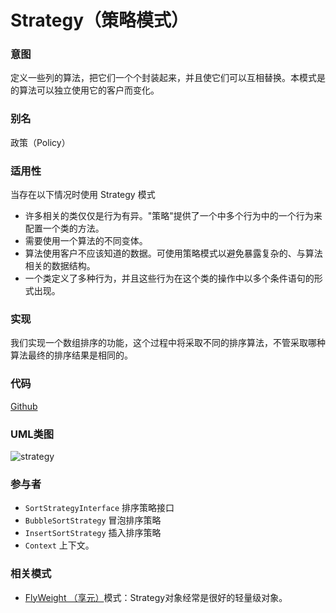 # Strategy（策略模式）

### 意图
定义一些列的算法，把它们一个个封装起来，并且使它们可以互相替换。本模式是的算法可以独立使用它的客户而变化。

### 别名
政策（Policy）

### 适用性
当存在以下情况时使用 Strategy 模式
* 许多相关的类仅仅是行为有异。"策略"提供了一个中多个行为中的一个行为来配置一个类的方法。
* 需要使用一个算法的不同变体。
* 算法使用客户不应该知道的数据。可使用策略模式以避免暴露复杂的、与算法相关的数据结构。
* 一个类定义了多种行为，并且这些行为在这个类的操作中以多个条件语句的形式出现。

### 实现
我们实现一个数组排序的功能，这个过程中将采取不同的排序算法，不管采取哪种算法最终的排序结果是相同的。

### 代码
[Github](https://github.com/alitain/design-pattern/tree/master/src/Behavioral/Strategy)

### UML类图
![strategy](http://ohtd7tndv.bkt.clouddn.com/dp_strategy.png)

### 参与者
* `SortStrategyInterface` 排序策略接口
* `BubbleSortStrategy` 冒泡排序策略
* `InsertSortStrategy` 插入排序策略
* `Context` 上下文。

### 相关模式
* [FlyWeight （享元）](https://github.com/alitain/design-pattern/blob/master/docs/structural/flyweight.md)模式：Strategy对象经常是很好的轻量级对象。